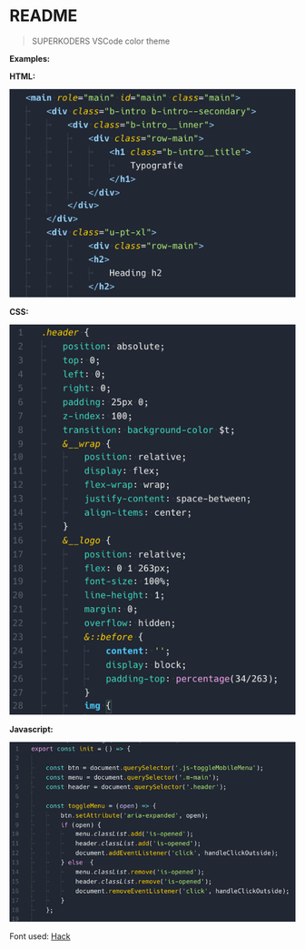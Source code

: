 # README

> SUPERKODERS VSCode color theme


**Examples:**

**HTML:**


![html example](./images/html-example.png)

**CSS:**

![css example](./images/css-example.png)


**Javascript:**


![js example](./images/js-example.png)




Font used:
[Hack](https://github.com/source-foundry/Hack)
